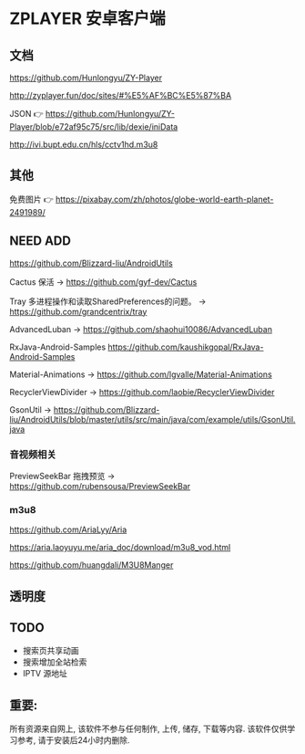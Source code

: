 # ZPLAYER 安卓客户端

## 文档
https://github.com/Hunlongyu/ZY-Player

http://zyplayer.fun/doc/sites/#%E5%AF%BC%E5%87%BA

JSON 👉 https://github.com/Hunlongyu/ZY-Player/blob/e72af95c75/src/lib/dexie/iniData


http://ivi.bupt.edu.cn/hls/cctv1hd.m3u8

## 其他

免费图片 👉 https://pixabay.com/zh/photos/globe-world-earth-planet-2491989/

## NEED ADD

https://github.com/Blizzard-liu/AndroidUtils

Cactus 保活 -> https://github.com/gyf-dev/Cactus

Tray 多进程操作和读取SharedPreferences的问题。 -> https://github.com/grandcentrix/tray

AdvancedLuban -> https://github.com/shaohui10086/AdvancedLuban

RxJava-Android-Samples  https://github.com/kaushikgopal/RxJava-Android-Samples

Material-Animations -> https://github.com/lgvalle/Material-Animations

RecyclerViewDivider -> https://github.com/laobie/RecyclerViewDivider

GsonUtil -> https://github.com/Blizzard-liu/AndroidUtils/blob/master/utils/src/main/java/com/example/utils/GsonUtil.java

### 音视频相关

PreviewSeekBar 拖拽预览 -> https://github.com/rubensousa/PreviewSeekBar


### m3u8

https://github.com/AriaLyy/Aria

https://aria.laoyuyu.me/aria_doc/download/m3u8_vod.html


https://github.com/huangdali/M3U8Manger


## 透明度

<!--100% —FF-->
<!--95% — F2-->
<!--90% — E6-->
<!--85% — D9-->
<!--80% — CC-->
<!--75% — BF-->
<!--70% — B3-->
<!--65% — A6-->
<!--60% — 99-->
<!--55% — 8C-->
<!--50% — 80-->
<!--45% — 73-->
<!--40% — 66-->
<!--35% — 59-->
<!--30% — 4D-->
<!--25% — 40-->
<!--20% — 33-->
<!--15% — 26-->
<!--10% — 1A-->
<!--5% — 0D-->
<!--0% — 00-->



## TODO

- 搜索页共享动画
- 搜索增加全站检索
- IPTV 源地址


## 重要:

所有资源来自网上, 该软件不参与任何制作, 上传, 储存, 下载等内容. 该软件仅供学习参考, 请于安装后24小时内删除.